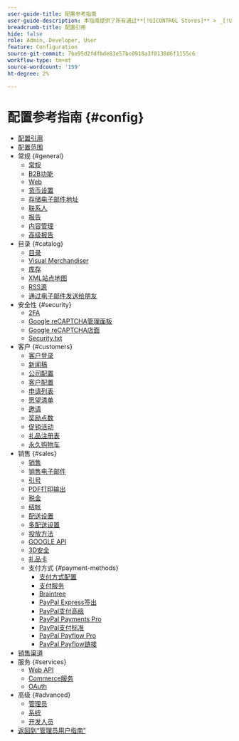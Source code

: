 ```yaml
---
user-guide-title: 配置参考指南
user-guide-description: 本指南提供了所有通过**[!UICONTROL Stores]** > _[!UICONTROL Settings]_ > **[!UICONTROL Configuration]**的_Admin_侧边栏访问的商店配置设置的参考信息。
breadcrumb-title: 配置引用
hide: false
role: Admin, Developer, User
feature: Configuration
source-git-commit: 7ba95d2fdfbde83e57bc0918a3f0138d6f1155c6
workflow-type: tm+mt
source-wordcount: '159'
ht-degree: 2%

---
```



# 配置参考指南 {#config}

- [配置引用](guide-overview.md)
- [配置范围](scope-change.md)
- 常规 {#general}
   - [常规](./general/general.md)
   - [B2B功能](./general/b2b-features.md)
   - [Web](./general/web.md)
   - [货币设置](./general/currency-setup.md)
   - [存储电子邮件地址](./general/store-email-addresses.md)
   - [联系人](./general/contacts.md)
   - [报告](./general/reports.md)
   - [内容管理](./general/content-management.md)
   - [高级报告](./general/advanced-reporting.md)
- 目录 {#catalog}
   - [目录](./catalog/catalog.md)
   - [Visual Merchandiser](./catalog/visual-merchandiser.md)
   - [库存](./catalog/inventory.md)
   - [XML站点地图](./catalog/xml-sitemap.md)
   - [RSS源](./catalog/rss-feeds.md)
   - [通过电子邮件发送给朋友](./catalog/email-to-a-friend.md)
- 安全性 {#security}
   - [2FA](./security/2fa.md)
   - [Google reCAPTCHA管理面板](./security/google-recaptcha-admin.md)
   - [Google reCAPTCHA店面](./security/google-recaptcha-storefront.md)
   - [Security.txt](./security/security-txt.md)
- 客户 {#customers}
   - [客户登录](./customers/login-as-customer.md)
   - [新闻稿](./customers/newsletter.md)
   - [公司配置](./customers/company-configuration.md)
   - [客户配置](./customers/customer-configuration.md)
   - [申请列表](./customers/requisition-lists.md)
   - [愿望清单](./customers/wishlist.md)
   - [邀请](./customers/invitations.md)
   - [奖励点数](./customers/reward-points.md)
   - [促销活动](./customers/promotions.md)
   - [礼品注册表](./customers/gift-registry.md)
   - [永久购物车](./customers/persistent-shopping-cart.md)
- 销售 {#sales}
   - [销售](./sales/sales.md)
   - [销售电子邮件](./sales/sales-emails.md)
   - [引号](./sales/quotes.md)
   - [PDF打印输出](./sales/pdf-print-outs.md)
   - [税金](./sales/tax.md)
   - [结帐](./sales/checkout.md)
   - [配送设置](./sales/shipping-settings.md)
   - [多配送设置](./sales/multishipping-settings.md)
   - [投放方法](./sales/delivery-methods.md)
   - [GOOGLE API](./sales/google-api.md)
   - [3D安全](./sales/3d-secure.md)
   - [礼品卡](./sales/gift-cards.md)
   - 支付方式 {#payment-methods}
      - [支付方式配置](./sales/payment-methods.md)
      - [支付服务](./sales/payment-services.md)
      - [Braintree](./sales/braintree.md)
      - [PayPal Express签出](./sales/paypal-express-checkout.md)
      - [PayPal支付高级](./sales/paypal-payments-advanced.md)
      - [PayPal Payments Pro](./sales/paypal-payments-pro.md)
      - [PayPal支付标准](./sales/paypal-payments-standard.md)
      - [PayPal Payflow Pro](./sales/paypal-payflow-pro.md)
      - [PayPal Payflow链接](./sales/paypal-payflow-link.md)
- [销售渠道](./sales-channels.md)
- 服务 {#services}
   - [Web API](./services/magento-web-api.md)
   - [Commerce服务](./services/saas.md)
   - [OAuth](./services/oauth.md)
- 高级 {#advanced}
   - [管理员](./advanced/admin.md)
   - [系统](./advanced/system.md)
   - [开发人员](./advanced/developer.md)
- [返回到“管理员用户指南”](https://experienceleague.adobe.com/en/docs/commerce-admin/user-guides/home)


